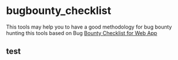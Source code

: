 # bugbounty_checklist

This tools may help you to have a good methodology for bug bounty hunting
this tools based on Bug [Bounty Checklist for Web App](https://github.com/sehno/Bug-bounty/blob/master/bugbounty_checklist.md#Single_domain)











## test
